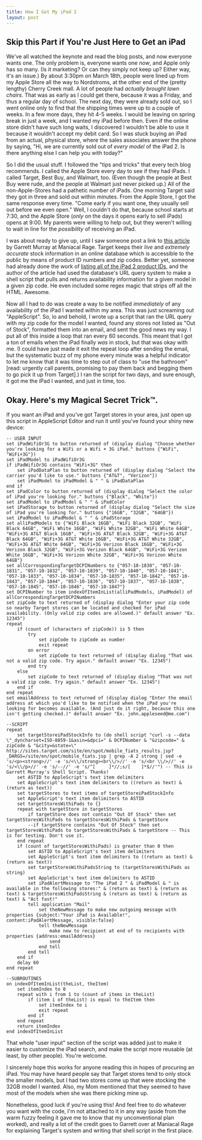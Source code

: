 ```yaml
---
title: How I Got My iPad 2
layout: post
--- 
```


## Skip this Part if You're Just Here to Get an iPad ##

We've all watched the keynote and read the blog posts, and now everyone wants one. The only problem is, everyone wants one *now*, and Apple only has so many. (Is it marketing? Or can they simply not keep up? Either way, it's an issue.) By about 3:30pm on March 18th, people were lined up from my Apple Store all the way to Nordstroms, at the other end of the (pretty lengthy) Cherry Creek mall. A lot of people had *actually brought lawn chairs*. That was as early as I could get there, because it was a Friday, and thus a regular day of school. The next day, they were already sold out, so I went online only to find that the shipping times were up to a couple of weeks. In a few more days, they hit 4-5 weeks. I would be leaving on spring break in just a week, and I wanted my iPad before then. Even if the online store didn't have such long waits, I discovered I wouldn't be able to use it because it wouldn't accept my debit card. So I was stuck buying an iPad from an actual, physical store, where the sales associates answer the phone by saying, "Hi, we are currently sold out of *every model* of the iPad 2. Is there anything else I can help you with today?"

So I did the usual stuff. I followed the "tips and tricks" that every tech blog recommends. I called the Apple Store every day to see if they had iPads. I called Target, Best Buy, and Walmart, too. (Even though the people at Best Buy were rude, and the people at Walmart just never picked up.) All of the non-Apple-Stores had a pathetic number of iPads. One morning Target said they got in three and sold out within minutes. From the Apple Store, I got the same response every time. "Come early if you want one, they usually sell out before we even open." Well, I couldn't do that, because school starts at 7:30, and the Apple Store (*only* on the days it opens early to sell iPads) opens at 9:00. My parents were willing to help out, but they weren't willing to wait in line for the *possibility* of receiving an iPad.

I was about ready to give up, until I saw someone post a link to [this article](http://log.maniacalrage.net/post/4030658171/tip-how-to-get-an-ipad-2-at-target-today-i "Tip: How to get an iPad 2 at Target") by Garrett Murray at Maniacal Rage. Target keeps their *live* and *extremely accurate* stock information in an online database which is accessible to the public by means of product ID numbers and zip codes. Better yet, someone had already done the work of [listing all of the iPad 2 product IDs](http://forums.macrumors.com/showpost.php?p=12159692&postcount=185), and the author of the article had used the database's URL query system to make a shell script that pulls and returns availability information for a given model in a given zip code. He even included some regex magic that strips off all the HTML. Awesome.

Now all I had to do was create a way to be notified *immediately* of any availability of the iPad I wanted within my area. This was just screaming out "AppleScript". So, lo and behold, I wrote up a script that ran the URL query with my zip code for the model I wanted, found any stores not listed as "Out of Stock", formatted them into an email, and sent the good news my way. I put all of this inside a loop that ran every 60 seconds. This meant that I got a ton of emails when the iPad finally *was* in stock, but that was okay with me. (I could have just made it exit the repeat loop after sending the email, but the systematic buzz of my phone every minute was a helpful indicator to let me know that it was time to step out of class to "use the bathroom" [read: urgently call parents, promising to pay them back and begging them to go pick it up from Target].) I ran the script for two days, and sure enough, it got me the iPad I wanted, and just in time, too.

## Okay. Here's my Magical Secret Trick™. ##

If you want an iPad and you've got Target stores in your area, just open up this script in AppleScript Editor and run it until you've found your shiny new device:

	-- USER INPUT
	set iPadWifiOr3G to button returned of (display dialog "Choose whether you're looking for a WiFi or a Wifi + 3G iPad." buttons {"WiFi", "WiFi+3G"})
	set iPadModel to iPadWifiOr3G
	if iPadWifiOr3G contains "WiFi+3G" then
		set iPadDataPlan to button returned of (display dialog "Select the carrier you'd like to use." buttons {"AT&T", "Verizon"})
		set iPadModel to iPadModel & " " & iPadDataPlan
	end if
	set iPadColor to button returned of (display dialog "Select the color of iPad you're looking for." buttons {"Black", "White"})
	set iPadModel to iPadModel & " " & iPadColor
	set iPadStorage to button returned of (display dialog "Select the size of iPad you're looking for." buttons {"16GB", "32GB", "64GB"})
	set iPadModel to iPadModel & " " & iPadStorage
	set alliPadModels to {"WiFi Black 16GB", "WiFi Black 32GB", "WiFi Black 64GB", "WiFi White 16GB", "WiFi White 32GB", "WiFi White 64GB", "WiFi+3G AT&T Black 16GB", "WiFi+3G AT&T Black 32GB", "WiFi+3G AT&T Black 64GB", "WiFi+3G AT&T White 16GB", "WiFi+3G AT&T White 32GB", "WiFi+3G AT&T White 64GB", "WiFi+3G Verizon Black 16GB", "WiFi+3G Verizon Black 32GB", "WiFi+3G Verizon Black 64GB", "WiFi+3G Verizon White 16GB", "WiFi+3G Verizon White 32GB", "WiFi+3G Verizon White 64GB"}
	set allCorrespondingTargetDCPINumbers to {"057-10-1830", "057-10-1831", "057-10-1832", "057-10-1839", "057-10-1840", "057-10-1841", "057-10-1833", "057-10-1834", "057-10-1835", "057-10-1842", "057-10-1843", "057-10-1844", "057-10-1836", "057-10-1837", "057-10-1838", "057-10-1845", "057-10-1846", "057-10-1847"}
	set DCPINumber to item indexOfItemInList(alliPadModels, iPadModel) of allCorrespondingTargetDCPINumbers
	set zipCode to text returned of (display dialog "Enter your zip code so nearby Target stores can be located and checked for iPad availability. (Only valid zip codes are allowed.)" default answer "Ex. 12345")
	repeat
		if (count of (characters of zipCode)) is 5 then
			try
				set zipCode to zipCode as number
				exit repeat
			on error
				set zipCode to text returned of (display dialog "That was not a valid zip code. Try again." default answer "Ex. 12345")
			end try
		else
			set zipCode to text returned of (display dialog "That was not a valid zip code. Try again." default answer "Ex. 12345")
		end if
	end repeat
	set emailAddress to text returned of (display dialog "Enter the email address at which you'd like to be notified when the iPad you're looking for becomes available. (And just do it right, because this one isn't getting checked.)" default answer "Ex. john.appleseed@me.com")

	--SCRIPT
	repeat
		set targetStoreiPadStockInfo to (do shell script "curl -s --data \"_dyncharset=ISO-8859-1&asin=&dpci=" & DCPINumber & "&zipcode=" & zipCode & "&city=&state=\" http://sites.target.com/site/en/spot/mobile_fiats_results.jsp?_DARGS=/site/en/spot/mobile_fiats.jsp | grep -A 2 strong | sed -e 's/<p><strong>//' -e 's/<\\/strong><br\\/>//' -e 's/<br \\/>//' -e 's/<\\/p>//' -e 's/--//' -e 's/^[ 	]*//;s/[ 	]*$//'") -- This is Garrett Murray's Shell Script. Thanks!
		set ASTID to AppleScript's text item delimiters
		set AppleScript's text item delimiters to ((return as text) & (return as text))
		set targetStores to text items of targetStoreiPadStockInfo
		set AppleScript's text item delimiters to ASTID
		set targetStoresWithiPads to {}
		repeat with targetStore in targetStores
			if targetStore does not contain "Out Of Stock" then set targetStoresWithiPads to targetStoresWithiPads & targetStore
			--if targetStore contains "Out Of Stock" then set targetStoresWithiPads to targetStoresWithiPads & targetStore -- This is for testing. Don't use it.
		end repeat
		if (count of targetStoresWithiPads) is greater than 0 then
			set ASTID to AppleScript's text item delimiters
			set AppleScript's text item delimiters to ((return as text) & (return as text))
			set targetStoresWithiPadsString to (targetStoresWithiPads as string)
			set AppleScript's text item delimiters to ASTID
			set iPadAlertMessage to "The iPad 2 " & iPadModel & " is available in the following stores:" & (return as text) & (return as text) & targetStoresWithiPadsString & (return as text) & (return as text) & "Act fast!"
			tell application "Mail"
				set theNewMessage to make new outgoing message with properties {subject:"Your iPad is Available!", content:iPadAlertMessage, visible:false}
				tell theNewMessage
					make new to recipient at end of to recipients with properties {address:emailAddress}
					send
				end tell
			end tell
		end if
		delay 60
	end repeat

	--SUBROUTINES
	on indexOfItemInList(theList, theItem)
		set itemIndex to 0
		repeat with i from 1 to (count of items in theList)
			if (item i of theList) is equal to theItem then
				set itemIndex to i
				exit repeat
			end if
		end repeat
		return itemIndex
	end indexOfItemInList
	
That whole "user input" section of the script was added just to make it easier to customize the iPad search, and make the script more reusable (at least, by other people). You're welcome.

I sincerely hope this works for anyone reading this in hopes of procuring an iPad. You may have heard people say that Target stores tend to only stock the smaller models, but I had two stores come up that were stocking the 32GB model I wanted. Also, my Mom mentioned that they seemed to have most of the models when she was there picking mine up.

Nonetheless, good luck if you're using this! And feel free to do whatever you want with the code, I'm not attached to it in any way (aside from the warm fuzzy feeling it gave me to know that my unconventional plan worked), and really a lot of the credit goes to Garrett over at Maniacal Rage for explaining Target's system and writing that shell script in the first place.